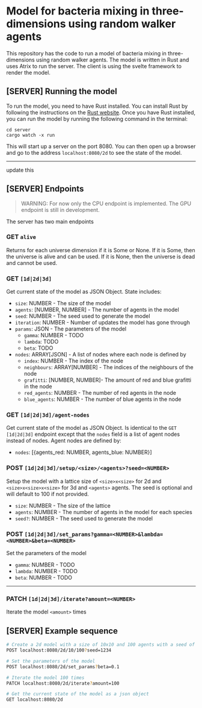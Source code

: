 # Model for bacteria mixing in three-dimensions using random walker agents
This repository has the code to run a model of bacteria mixing in three-dimensions using random walker agents. The model is written in Rust and uses Atrix to run the server. The client is using the svelte framework to render the model.

## [SERVER] Running the model
To run the model, you need to have Rust installed. You can install Rust by following the instructions on the [Rust website](https://www.rust-lang.org/tools/install). Once you have Rust installed, you can run the model by running the following command in the terminal:
```
cd server
cargo watch -x run
```

This will start up a server on the port 8080. You can then open up a browser and go to the address `localhost:8080/2d` to see the state of the model. 

---

update this

## [SERVER] Endpoints
> WARNING: For now only the CPU endpoint is implemented. The GPU endpoint is still in development.

The server has two main endpoints

### GET `alive`
Returns for each universe dimension if it is Some or None. If it is Some, then the universe is alive and can be used. If it is None, then the universe is dead and cannot be used.

### GET `[1d|2d|3d]`
Get current state of the model as JSON Object. State includes:
- `size`: NUMBER - The size of the model
- `agents`: [NUMBER, NUMBER] - The number of agents in the model
- `seed`: NUMBER - The seed used to generate the model
- `iteration`: NUMBER - Number of updates the model has gone through
- `params`: JSON - The parameters of the model
    - `gamma`: NUMBER - TODO
    - `lambda`: TODO
    - `beta`: TODO
- `nodes`: ARRAY[JSON] - A list of nodes where each node is defined by
    - `index`: NUMBER - The index of the node
    - `neighbours`: ARRAY[NUMBER] - The indices of the neighbours of the node
    - `grafitti`: [NUMBER, NUMBER]- The amount of red and blue grafitti in the node
    - `red_agents`: NUMBER - The number of red agents in the node
    - `blue_agents`: NUMBER - The number of blue agents in the node

### GET `[1d|2d|3d]/agent-nodes`
Get current state of the model as JSON Object. Is identical to the `GET [1d|2d|3d]` endpoint except that the `nodes` field is a list of agent nodes instead of nodes. Agent nodes are defined by:
- `nodes`: [{agents_red: NUMBER, agents_blue: NUMBER}]

### POST `[1d|2d|3d]/setup/<size>/<agents>?seed=<NUMBER>`
Setup the model with a lattice size of `<size>x<size>` for 2d and `<size>x<size>x<size>` for 3d and `<agents>` agents. The seed is optional and will default to 100 if not provided.
- `size`: NUMBER - The size of the lattice
- `agents`: NUMBER - The number of agents in the model for each species
- `seed?`: NUMBER - The seed used to generate the model

### POST `[1d|2d|3d]/set_params?gamma=<NUMBER>&lambda=<NUMBER>&beta=<NUMBER>`
Set the parameters of the model
- `gamma`: NUMBER - TODO
- `lambda`: NUMBER - TODO
- `beta`: NUMBER - TODO

---

### PATCH `[1d|2d|3d]/iterate?amount=<NUMBER>`
Iterate the model `<amount>` times

## [SERVER] Example sequence
```bash
# Create a 2d model with a size of 10x10 and 100 agents with a seed of 1234
POST localhost:8080/2d/10/100?seed=1234 

# Set the parameters of the model
POST localhost:8080/2d/set_params?beta=0.1

# Iterate the model 100 times
PATCH localhost:8080/2d/iterate?amount=100

# Get the current state of the model as a json object 
GET localhost:8080/2d
```